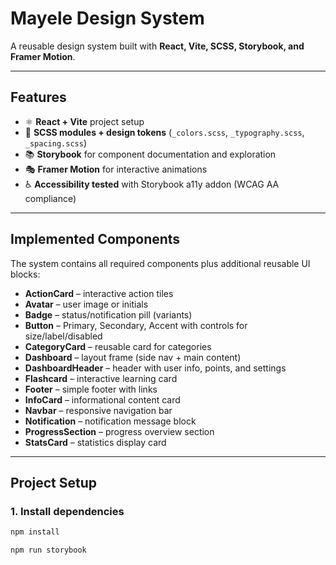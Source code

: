 # Mayele Design System

A reusable design system built with **React, Vite, SCSS, Storybook, and Framer Motion**.

---

## Features

- ⚛️ **React + Vite** project setup
- 🎨 **SCSS modules + design tokens** (`_colors.scss`, `_typography.scss`, `_spacing.scss`)
- 📚 **Storybook** for component documentation and exploration
- 🎭 **Framer Motion** for interactive animations
- ♿ **Accessibility tested** with Storybook a11y addon (WCAG AA compliance)

---

## Implemented Components

The system contains all required components plus additional reusable UI blocks:

- **ActionCard** – interactive action tiles
- **Avatar** – user image or initials
- **Badge** – status/notification pill (variants)
- **Button** – Primary, Secondary, Accent with controls for size/label/disabled
- **CategoryCard** – reusable card for categories
- **Dashboard** – layout frame (side nav + main content)
- **DashboardHeader** – header with user info, points, and settings
- **Flashcard** – interactive learning card
- **Footer** – simple footer with links
- **InfoCard** – informational content card
- **Navbar** – responsive navigation bar
- **Notification** – notification message block
- **ProgressSection** – progress overview section
- **StatsCard** – statistics display card

---

## Project Setup

### 1. Install dependencies

```bash
npm install
```

```bash
npm run storybook
```
